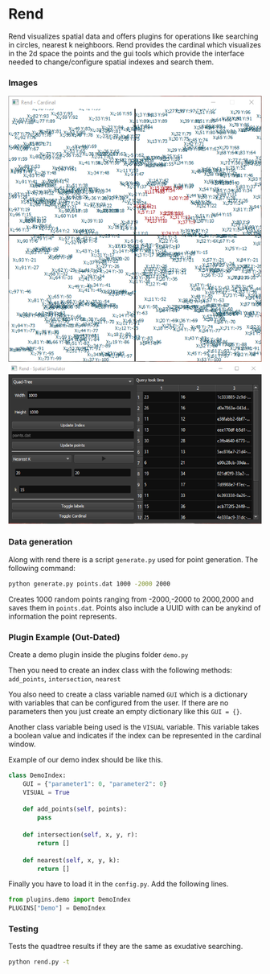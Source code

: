 Rend
====

Rend visualizes spatial data and offers plugins for operations like
searching in circles, nearest k neighboors. Rend provides the cardinal which
visualizes in the 2d space the points and the gui tools which provide the interface
needed to change/configure spatial indexes and search them.

### Images
![Cardinal][cardinal]
![Gui controls][rend_main]



### Data generation

Along with rend there is a script `generate.py` used for point generation.
The following command:
```bash
python generate.py points.dat 1000 -2000 2000
```
Creates 1000 random points ranging from -2000,-2000 to 2000,2000 and saves them in `points.dat`.
Points also include a UUID with can be anykind of information the point represents.

### Plugin Example (Out-Dated)

Create a demo plugin inside the plugins folder `demo.py`

Then you need to create an index class with the following
methods: `add_points`, `intersection`, `nearest`

You also need to create a class variable named `GUI` which is
a dictionary with variables that can be configured from the user.
If there are no parameters then you just create an empty dictionary
like this `GUI = {}`.

Another class variable being used is the `VISUAL` variable. This variable
takes a boolean value and indicates if the index can be represented in the
cardinal window.

Example of our demo index should be like this.

```python
class DemoIndex:
    GUI = {"parameter1": 0, "parameter2": 0}
    VISUAL = True

    def add_points(self, points):
        pass

    def intersection(self, x, y, r):
        return []

    def nearest(self, x, y, k):
        return []
````

Finally you have to load it in the `config.py`. Add the following lines.

```python
from plugins.demo import DemoIndex
PLUGINS["Demo"] = DemoIndex
```

### Testing

Tests the quadtree results if they are the same as exudative searching.

```bash
python rend.py -t
```

[rend_main]: https://raw.githubusercontent.com/gph03n1x/Rend/master/images/rend.png "Main gui of rend"
[cardinal]: https://raw.githubusercontent.com/gph03n1x/Rend/master/images/cardinal.png "Cardinal"